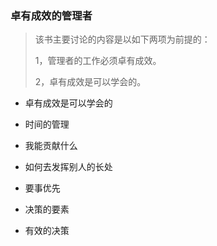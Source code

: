 ### 卓有成效的管理者

> 该书主要讨论的内容是以如下两项为前提的：
>
> 1，管理者的工作必须卓有成效。
>
> 2，卓有成效是可以学会的。	

- 卓有成效是可以学会的


- 时间的管理
- 我能贡献什么
- 如何去发挥别人的长处
- 要事优先
- 决策的要素
- 有效的决策